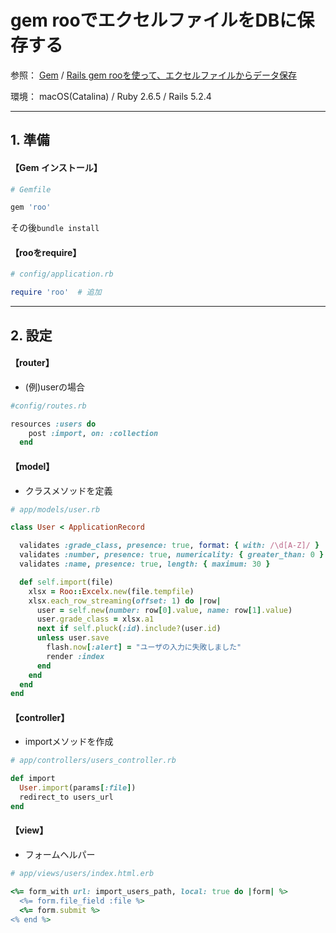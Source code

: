 # gem rooでエクセルファイルをDBに保存する

参照：
[Gem](https://github.com/roo-rb/roo) /
[Rails gem rooを使って、エクセルファイルからデータ保存](https://qiita.com/fpckt/items/4220bde5b3b1d1bb6f9f)

環境：
macOS(Catalina) / Ruby 2.6.5 / Rails 5.2.4

---
## 1. 準備

#### 【Gem インストール】
```ruby
# Gemfile

gem 'roo'
```
その後`bundle install`

#### 【rooをrequire】

```ruby
# config/application.rb

require 'roo'  # 追加
```

---
## 2. 設定

#### 【router】

- (例)userの場合
```ruby
#config/routes.rb

resources :users do
    post :import, on: :collection
  end
```

#### 【model】


- クラスメソッドを定義
```ruby
# app/models/user.rb

class User < ApplicationRecord

  validates :grade_class, presence: true, format: { with: /\d[A-Z]/ }
  validates :number, presence: true, numericality: { greater_than: 0 }
  validates :name, presence: true, length: { maximum: 30 }

  def self.import(file)
    xlsx = Roo::Excelx.new(file.tempfile)
    xlsx.each_row_streaming(offset: 1) do |row|
      user = self.new(number: row[0].value, name: row[1].value)
      user.grade_class = xlsx.a1
      next if self.pluck(:id).include?(user.id)
      unless user.save
        flash.now[:alert] = "ユーザの入力に失敗しました"
        render :index
      end
    end
  end
end
```

#### 【controller】

- importメソッドを作成
```ruby
# app/controllers/users_controller.rb

def import
  User.import(params[:file])
  redirect_to users_url
end
```

#### 【view】

- フォームヘルパー
```ruby
# app/views/users/index.html.erb

<%= form_with url: import_users_path, local: true do |form| %>
  <%= form.file_field :file %>
  <%= form.submit %>
<% end %>
```